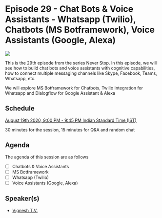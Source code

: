 # Episode 29 - Chat Bots & Voice Assistants - Whatsapp (Twilio), Chatbots (MS Botframework), Voice Assistants (Google, Alexa)

![](29-BotsVoice.png)

This is the 29th episode from the series Never Stop. In this episode, we will see how to build chat bots and voice assistants with cognitive capabilities, how to connect multiple messaging channels like Skype, Facebook, Teams, Whatsapp, etc.

We will explore MS Botframework for Chatbots, Twilio Integration for Whatsapp and Dialogflow for Google Assistant & Alexa

## Schedule

[August 19th 2020, 9:00 PM - 9:45 PM Indian Standard Time (IST)]()

30 minutes for the session, 15 minutes for Q&A and random chat

## Agenda

The agenda of this session are as follows

- [ ] Chatbots & Voice Assistants
- [ ] MS Botframework
- [ ] Whatsapp (Twilio)
- [ ] Voice Assistants (Google, Alexa)

## Speaker(s)

- [Vignesh T.V.](http://tvvignesh.com/)
